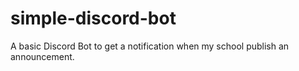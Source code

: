 # simple-discord-bot
 A basic Discord Bot to get a notification when my school publish an announcement.
